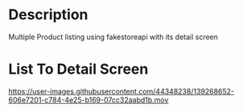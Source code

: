 # Description
Multiple Product listing using fakestoreapi with its detail screen

# List To Detail Screen
https://user-images.githubusercontent.com/44348238/139268652-606e7201-c784-4e25-b169-07cc32aabd1b.mov

